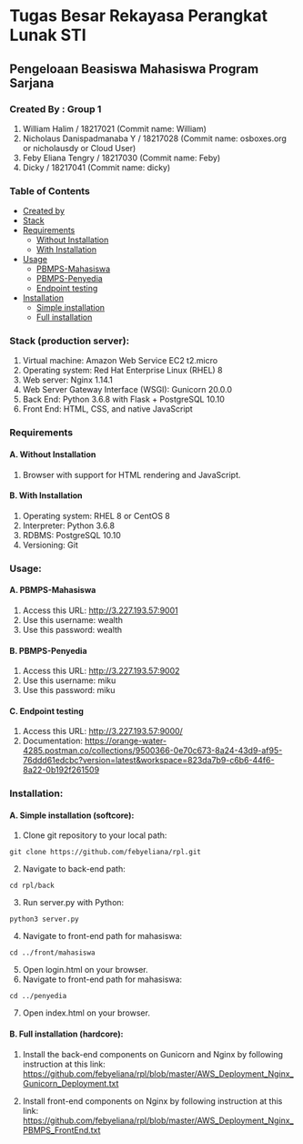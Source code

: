 # Tugas Besar Rekayasa Perangkat Lunak STI
## Pengeloaan Beasiswa Mahasiswa Program Sarjana
### Created By : Group 1
1. William Halim / 18217021 (Commit name: William)
2. Nicholaus Danispadmanaba Y / 18217028 (Commit name: osboxes.org or nicholausdy or Cloud User)
3. Feby Eliana Tengry / 18217030 (Commit name: Feby)
4. Dicky / 18217041 (Commit name: dicky)
### Table of Contents
* [Created by](https://github.com/febyeliana/rpl#created-by--group-1)
* [Stack](https://github.com/febyeliana/rpl#created-by--group-1)
* [Requirements](https://github.com/febyeliana/rpl#requirements)
  - [Without Installation](https://github.com/febyeliana/rpl#a-without-installation)
  - [With Installation](https://github.com/febyeliana/rpl#b-with-installation)
* [Usage](https://github.com/febyeliana/rpl#usage)
  - [PBMPS-Mahasiswa](https://github.com/febyeliana/rpl#a-pbmps-mahasiswa)
  - [PBMPS-Penyedia](https://github.com/febyeliana/rpl#b-pbmps-penyedia)
  - [Endpoint testing](https://github.com/febyeliana/rpl#c-endpoint-testing)
* [Installation](https://github.com/febyeliana/rpl#installation)
  - [Simple installation](https://github.com/febyeliana/rpl#simple-installation-softcore)
  - [Full installation](https://github.com/febyeliana/rpl#full-installation-hardcore)
  
### Stack (production server): 
1. Virtual machine: Amazon Web Service EC2 t2.micro
2. Operating system: Red Hat Enterprise Linux (RHEL) 8
3. Web server: Nginx 1.14.1
4. Web Server Gateway Interface (WSGI): Gunicorn 20.0.0
5. Back End: Python 3.6.8 with Flask + PostgreSQL 10.10
6. Front End: HTML, CSS, and native JavaScript

### Requirements 
#### A. Without Installation
1. Browser with support for HTML rendering and JavaScript.
#### B. With Installation
1. Operating system: RHEL 8 or CentOS 8
2. Interpreter: Python 3.6.8
3. RDBMS: PostgreSQL 10.10
4. Versioning: Git

### Usage:
#### A. PBMPS-Mahasiswa
1. Access this URL: http://3.227.193.57:9001
2. Use this username: wealth
3. Use this password: wealth

#### B. PBMPS-Penyedia
1. Access this URL: http://3.227.193.57:9002
2. Use this username: miku
3. Use this password: miku

#### C. Endpoint testing
1. Access this URL: http://3.227.193.57:9000/<insert endpoint>
2. Documentation: https://orange-water-4285.postman.co/collections/9500366-0e70c673-8a24-43d9-af95-76ddd61edcbc?version=latest&workspace=823da7b9-c6b6-44f6-8a22-0b192f261509

### Installation:
#### A. Simple installation (softcore):
1. Clone git repository to your local path:
```console
git clone https://github.com/febyeliana/rpl.git 
```
2. Navigate to back-end path:
```console
cd rpl/back  
```
3. Run server.py with Python:
```console
python3 server.py  
```
4. Navigate to front-end path for mahasiswa:
```console
cd ../front/mahasiswa
```
5. Open login.html on your browser.
6. Navigate to front-end path for mahasiswa:
```console
cd ../penyedia
```
7. Open index.html on your browser.

#### B. Full installation (hardcore):
1. Install the back-end components on Gunicorn and Nginx by following instruction at this link: https://github.com/febyeliana/rpl/blob/master/AWS_Deployment_Nginx_Gunicorn_Deployment.txt

2. Install front-end components on Nginx by following instruction at this link: https://github.com/febyeliana/rpl/blob/master/AWS_Deployment_Nginx_PBMPS_FrontEnd.txt








